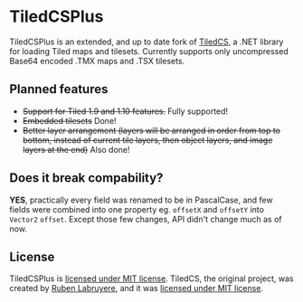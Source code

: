 # TiledCSPlus

TiledCSPlus is an extended, and up to date fork of [TiledCS](https://github.com/TheBoneJarmer/TiledCS), a .NET library for loading Tiled maps and tilesets. Currently supports only uncompressed Base64 encoded .TMX maps and .TSX tilesets.

## Planned features
* ~~Support for Tiled 1.9 and 1.10 features.~~ Fully supported!
* ~~Embedded tilesets~~ Done!
* ~~Better layer arrangement (layers will be arranged in order from top to bottom, instead of current tile layers, then object layers, and image layers at the end)~~ Also done!

## Does it break compability?
**YES**, practically every field was renamed to be in PascalCase, and few fields were combined into one property eg. `offsetX` and `offsetY` into `Vector2` `offset`. Except those few changes, API didn't change much as of now.

## License
TiledCSPlus is [licensed under MIT license](LICENSE). TiledCS, the original project, was created by [Ruben Labruyere](https://github.com/TheBoneJarmer), and it was [licensed under MIT license](LICENSE_orig).
